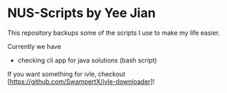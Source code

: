 # NUS-Scripts by Yee Jian

This repository backups some of the scripts I use to make my life easier.

Currently we have
- checking cli app for java solutions (bash script)


If you want something for ivle, checkout [https://github.com/SwampertX/ivle-downloader]!
